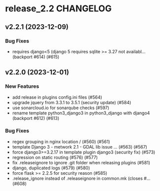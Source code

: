 # release_2.2 CHANGELOG

## v2.2.1 (2023-12-09)

### Bug Fixes

- requires django<5 (django 5 requires sqlite >= 3.27 not availabl… (backport #614) (#615)

## v2.2.0 (2023-12-01)

### New Features

- add release in plugins config.ini files (#564)
- upgrade jquery from 3.3.1 to 3.5.1 (security update) (#584)
- use sonarcloud.io for sonarqube checks (#597)
- rename template python3_django3 in python3_django with django4 (backport #612) (#613)

### Bug Fixes

- regex grouping in nginx location / (#560) (#561)
- template Django 3 - metwork 2.1 - GDAL lib issue ... (#563) (#567)
- force django3>=3.2.17 in template plugin django3 (security fix) (#573)
- regression on static routing (#576) (#577)
- fix .releaseignore to ignore .git folder when releasing plugins (#581)
- django, duplicated logs (#579) (#580)
- force flask >= 2.2.5 for security reason (#585)
- .release_ignore instead of .releaseignore in common.mk (closes #… (#608)


